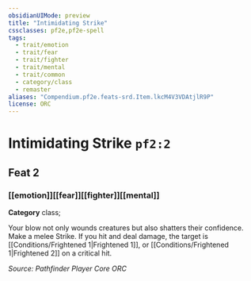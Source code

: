 ```yaml
---
obsidianUIMode: preview
title: "Intimidating Strike"
cssclasses: pf2e,pf2e-spell
tags:
  - trait/emotion
  - trait/fear
  - trait/fighter
  - trait/mental
  - trait/common
  - category/class
  - remaster
aliases: "Compendium.pf2e.feats-srd.Item.lkcM4V3VDAtjlR9P"
license: ORC
---
```

# Intimidating Strike `pf2:2`
## Feat 2
### [[emotion]][[fear]][[fighter]][[mental]]

**Category** class; 




Your blow not only wounds creatures but also shatters their confidence. Make a melee Strike. If you hit and deal damage, the target is [[Conditions/Frightened 1|Frightened 1]], or [[Conditions/Frightened 1|Frightened 2]] on a critical hit.

*Source: Pathfinder Player Core*
*ORC*